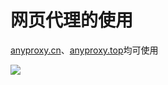 # 网页代理的使用

[anyproxy.cn](https://www.anyproxy.cn/)、[anyproxy.top](https://www.anyproxy.top/)均可使用

<!-- ![](https://ipfs.io/ipfs/QmdSiArFpGX2fA7xughaVyLZWJApLu1P41GeFjrPQ4CZRe?3.gif) -->

![](https://raw.githubusercontent.com/loremwalker/fq-book/master/docs/images/123.gif)

